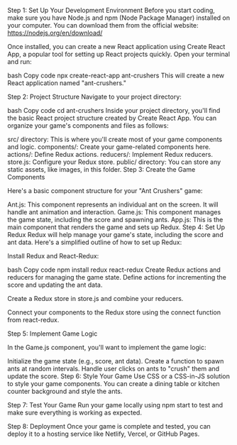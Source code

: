 Step 1: Set Up Your Development Environment
Before you start coding, make sure you have Node.js and npm (Node Package Manager) installed on your computer. You can download them from the official website: https://nodejs.org/en/download/

Once installed, you can create a new React application using Create React App, a popular tool for setting up React projects quickly. Open your terminal and run:

bash
Copy code
npx create-react-app ant-crushers
This will create a new React application named "ant-crushers."

Step 2: Project Structure
Navigate to your project directory:

bash
Copy code
cd ant-crushers
Inside your project directory, you'll find the basic React project structure created by Create React App. You can organize your game's components and files as follows:

src/ directory: This is where you'll create most of your game components and logic.
components/: Create your game-related components here.
actions/: Define Redux actions.
reducers/: Implement Redux reducers.
store.js: Configure your Redux store.
public/ directory: You can store any static assets, like images, in this folder.
Step 3: Create the Game Components

Here's a basic component structure for your "Ant Crushers" game:

Ant.js: This component represents an individual ant on the screen. It will handle ant animation and interaction.
Game.js: This component manages the game state, including the score and spawning ants.
App.js: This is the main component that renders the game and sets up Redux.
Step 4: Set Up Redux
Redux will help manage your game's state, including the score and ant data. Here's a simplified outline of how to set up Redux:

Install Redux and React-Redux:

bash
Copy code
npm install redux react-redux
Create Redux actions and reducers for managing the game state. Define actions for incrementing the score and updating the ant data.

Create a Redux store in store.js and combine your reducers.

Connect your components to the Redux store using the connect function from react-redux.

Step 5: Implement Game Logic

In the Game.js component, you'll want to implement the game logic:

Initialize the game state (e.g., score, ant data).
Create a function to spawn ants at random intervals.
Handle user clicks on ants to "crush" them and update the score.
Step 6: Style Your Game
Use CSS or a CSS-in-JS solution to style your game components. You can create a dining table or kitchen counter background and style the ants.

Step 7: Test Your Game
Run your game locally using npm start to test and make sure everything is working as expected.

Step 8: Deployment
Once your game is complete and tested, you can deploy it to a hosting service like Netlify, Vercel, or GitHub Pages.